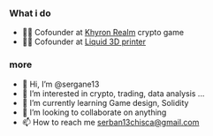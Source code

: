 ### What i do
- 👨‍💻 Cofounder at [Khyron Realm](https://khyron-realm.netlify.app/) crypto game
- 👨‍💻 Cofounder at [Liquid 3D printer](https://liquid-printer.github.io/liquid-website/)

### more
- 👋 Hi, I’m @sergane13
- 👀 I’m interested in crypto, trading, data analysis ...
- 🌱 I’m currently learning Game design, Solidity
- 💞️ I’m looking to collaborate on anything
- 📫 How to reach me serban13chisca@gmail.com

<!---
sergane13/sergane13 is a ✨ special ✨ repository because its `README.md` (this file) appears on your GitHub profile.
You can click the Preview link to take a look at your changes.
--->
